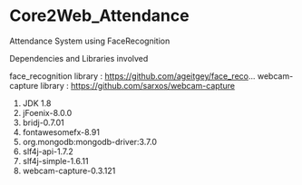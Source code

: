 # Core2Web_Attendance
Attendance System using FaceRecognition

Dependencies and Libraries involved


face_recognition library : https://github.com/ageitgey/face_reco...
webcam-capture library : https://github.com/sarxos/webcam-capture

1. JDK 1.8
2. jFoenix-8.0.0
3. bridj-0.7.01
4. fontawesomefx-8.91
5. org.mongodb:mongodb-driver:3.7.0
6. slf4j-api-1.7.2
7. slf4j-simple-1.6.11
8. webcam-capture-0.3.121
